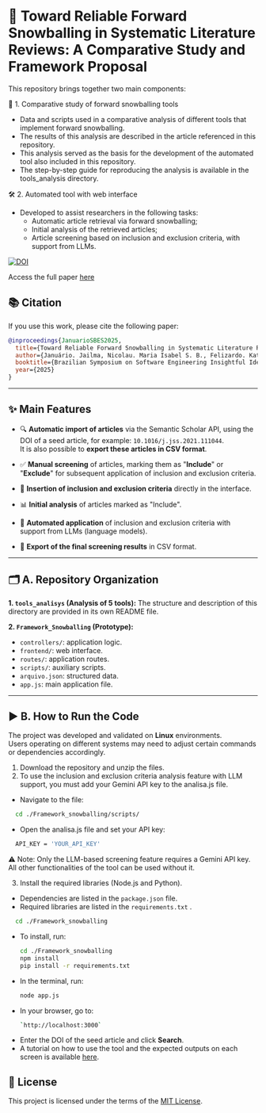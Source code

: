 # 🧠 Toward Reliable Forward Snowballing in Systematic Literature Reviews: A Comparative Study and Framework Proposal


This repository brings together two main components:

🔎 1. Comparative study of forward snowballing tools
  - Data and scripts used in a comparative analysis of different tools that implement forward 
    snowballing.
  - The results of this analysis are described in the article referenced in this repository.
  - This analysis served as the basis for the development of the automated tool also included 
    in  this repository.
  - The step-by-step guide for reproducing the analysis is available in the tools_analysis directory.

🛠️ 2. Automated tool with web interface
  - Developed to assist researchers in the following tasks:
    - Automatic article retrieval via forward snowballing;
    - Initial analysis of the retrieved articles;
    - Article screening based on inclusion and exclusion criteria, with support from LLMs.

[![DOI](https://zenodo.org/badge/DOI/10.5281/zenodo.16755858.svg)](https://doi.org/10.5281/zenodo.16755858)

Access the full paper [here](SBES_IIER_2025___Snowballing.pdf)

## 📚 Citation

If you use this work, please cite the following paper:

```bibtex
@inproceedings{JanuarioSBES2025,
  title={Toward Reliable Forward Snowballing in Systematic Literature Reviews: A Comparative Study and Framework Proposal},
  author={Januário. Jailma, Nicolau. Maria Isabel S. B., Felizardo. Katia, Pereira. Juliana Alves},
  booktitle={Brazilian Symposium on Software Engineering Insightful Ideas and Emerging Results Track (SBES IIER).ACM, Recife, PE },
  year={2025}
}
```
---


## ✨ Main Features

- 🔍 **Automatic import of articles** via the Semantic Scholar API, using the DOI of a seed article, for example: `10.1016/j.jss.2021.111044`.  
  It is also possible to **export these articles in CSV format**.

- ✅ **Manual screening** of articles, marking them as "**Include**" or "**Exclude**" for subsequent application of inclusion and exclusion criteria.

- 📝 **Insertion of inclusion and exclusion criteria** directly in the interface.

- 📊 **Initial analysis** of articles marked as "Include".

- 🤖 **Automated application** of inclusion and exclusion criteria with support from LLMs (language models).

- 📄 **Export of the final screening results** in CSV format.

---

## 🗂️ A. Repository Organization
**1. `tools_analisys` (Analysis of 5 tools):**
    The structure and description of this directory are provided in its own README file.

**2. `Framework_Snowballing` (Prototype):**
- `controllers/`: application logic.
- `frontend/`: web interface.
- `routes/`: application routes.
- `scripts/`: auxiliary scripts.
- `arquivo.json`: structured data.
- `app.js`: main application file.

---

## ▶️ B. How to Run the Code
The project was developed and validated on **Linux** environments.  
Users operating on different systems may need to adjust certain commands or dependencies accordingly.

1. Download the repository and unzip the files.
2. To use the inclusion and exclusion criteria analysis feature with LLM support, you must add your Gemini API key to the analisa.js file.
  - Navigate to the file:
  ```bash
    cd ./Framework_snowballing/scripts/
  ```
  - Open the analisa.js file and set your API key:
  ```bash
    API_KEY = 'YOUR_API_KEY'
  ```

⚠️ Note: Only the LLM-based screening feature requires a Gemini API key. All other functionalities of the tool can be used without it.

3. Install the required libraries (Node.js and Python).

- Dependencies are listed in the `package.json` file.
- Required libraries are listed in the `requirements.txt` .
```bash
  cd ./Framework_snowballing
  ```
- To install, run:
  ```bash
  cd ./Framework_snowballing
  npm install
  pip install -r requirements.txt
  ```
- In the terminal, run:
   ```bash
   node app.js
  ```
- In your browser, go to: 
  ```bash
  `http://localhost:3000`
  ```
- Enter the DOI of the seed article and click **Search**.
- A tutorial on how to use the tool and the expected outputs on each screen is available [here](<Tool Usage Tutorial.pdf>).

## 📄 License

This project is licensed under the terms of the [MIT License](LICENSE).
